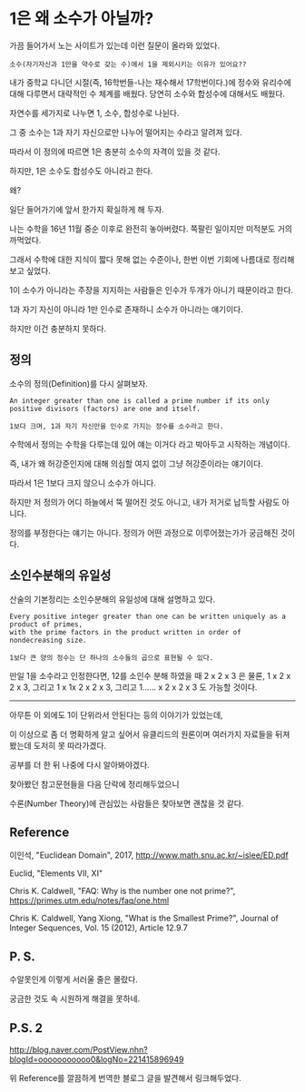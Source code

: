 # 1은 왜 소수가 아닐까?

가끔 들어가서 노는 사이트가 있는데 이런 질문이 올라와 있었다.

```
소수(자기자신과 1만을 약수로 갖는 수)에서 1을 제외시키는 이유가 있어요??
```

내가 중학교 다니던 시절(즉, 16학번들-나는 재수해서 17학번이다.)에 정수와 유리수에 대해 다루면서 대략적인 수 체계를 배웠다. 당연히 소수와 합성수에 대해서도 배웠다.

 

자연수를 세가지로 나누면 1, 소수, 합성수로 나뉜다.

그 중 소수는 1과 자기 자신으로만 나누어 떨어지는 수라고 알려져 있다.

따라서 이 정의에 따르면 1은 충분히 소수의 자격이 있을 것 같다.

 

하지만, 1은 소수도 합성수도 아니라고 한다.

왜?

 

일단 들어가기에 앞서 한가지 확실하게 해 두자.

나는 수학을 16년 11월 중순 이후로 완전히 놓아버렸다. 쪽팔린 일이지만 미적분도 거의 까먹었다.

그래서 수학에 대한 지식이 짧다 못해 없는 수준이나, 한번 이번 기회에 나름대로 정리해보고 싶었다.

 

1이 소수가 아니라는 주장을 지지하는 사람들은 인수가 두개가 아니기 때문이라고 한다.

1과 자기 자신이 아니라 1만 인수로 존재하니 소수가 아니라는 얘기이다.

하지만 이건 충분하지 못하다.

 

## 정의
소수의 정의(Definition)를 다시 살펴보자.

```
An integer greater than one is called a prime number if its only positive divisors (factors) are one and itself. 

1보다 크며, 1과 자기 자신만을 인수로 가지는 정수를 소수라고 한다.
```

수학에서 정의는 수학을 다루는데 있어 얘는 이거다 라고 박아두고 시작하는 개념이다.

즉, 내가 왜 허강준인지에 대해 의심할 여지 없이 그냥 허강준이라는 얘기이다.

 

따라서 1은 1보다 크지 않으니 소수가 아니다.

 

하지만 저 정의가 어디 하늘에서 뚝 떨어진 것도 아니고, 내가 저거로 납득할 사람도 아니다.

정의를 부정한다는 얘기는 아니다. 정의가 어떤 과정으로 이루어졌는가가 궁금해진 것이다.

## 소인수분해의 유일성
산술의 기본정리는 소인수분해의 유일성에 대해 설명하고 있다.

```
Every positive integer greater than one can be written uniquely as a product of primes, 
with the prime factors in the product written in order of nondecreasing size.

1보다 큰 양의 정수는 단 하나의 소수들의 곱으로 표현될 수 있다.
```

만일 1을 소수라고 인정한다면, 12를 소인수 분해 하였을 때 2 x 2 x 3 은 물론, 1 x 2 x 2 x 3, 그리고 1 x 1x 2 x 2 x 3, 그리고 1...... x 2 x 2 x 3 도 가능할 것이다.

 

---

 

아무튼 이 외에도 1이 단위라서 안된다는 등의 이야기가 있었는데,

이 이상으로 좀 더 명확하게 알고 싶어서 유클리드의 원론이며 여러가지 자료들을 뒤져봤는데 도저히 못 따라가겠다.

공부를 더 한 뒤 나중에 다시 알아봐야겠다.

 

찾아봤던 참고문헌들을 다음 단락에 정리해두었으니

수론(Number Theory)에 관심있는 사람들은 찾아보면 괜찮을 것 같다.

 

## Reference
이인석, "Euclidean Domain", 2017, http://www.math.snu.ac.kr/~islee/ED.pdf

 

Euclid, "Elements VII, XI"

 

Chris K. Caldwell, "FAQ: Why is the number one not prime?", https://primes.utm.edu/notes/faq/one.html

 

Chris K. Caldwell, Yang Xiong, "What is the Smallest Prime?", Journal of Integer Sequences, Vol. 15 (2012), Article 12.9.7

 

## P. S.
수알못인게 이렇게 서러울 줄은 몰랐다.

궁금한 것도 속 시원하게 해결을 못하네.

 

## P.S. 2
http://blog.naver.com/PostView.nhn?blogId=ooooooooooo0&logNo=221415896949

위 Reference를 깔끔하게 번역한 블로그 글을 발견해서 링크해두었다.